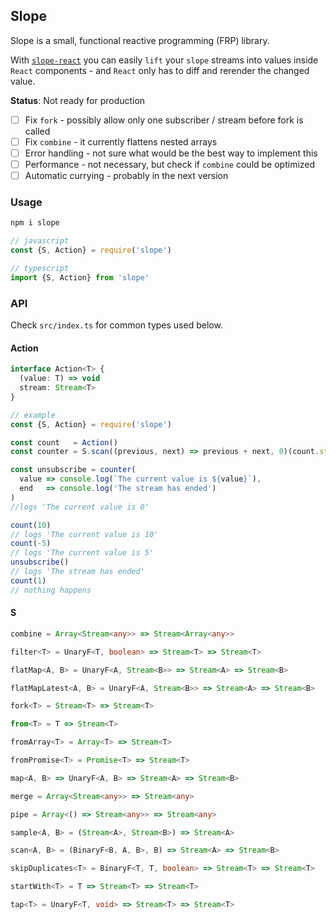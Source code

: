 ## Slope

Slope is a small, functional reactive programming (FRP) library.

With [`slope-react`](https://github.com/juhohei/slope-react) you can easily `lift` your `slope` streams into values inside `React` components - and `React` only has to diff and rerender the changed value.

__Status__: Not ready for production
- [ ] Fix `fork` - possibly allow only one subscriber / stream before fork is called
- [ ] Fix `combine` - it currently flattens nested arrays
- [ ] Error handling - not sure what would be the best way to implement this
- [ ] Performance - not necessary, but check if `combine` could be optimized
- [ ] Automatic currying - probably in the next version

### Usage

```sh
npm i slope
```

```js
// javascript
const {S, Action} = require('slope')
```

```ts
// typescript
import {S, Action} from 'slope'
```

### API

Check `src/index.ts` for common types used below.

#### Action

```ts
interface Action<T> {
  (value: T) => void
  stream: Stream<T>
}
```

```js
// example
const {S, Action} = require('slope')

const count   = Action()
const counter = S.scan((previous, next) => previous + next, 0)(count.stream)

const unsubscribe = counter(
  value => console.log(`The current value is ${value}`),
  end   => console.log('The stream has ended')
)
//logs 'The current value is 0'

count(10)
// logs 'The current value is 10'
count(-5)
// logs 'The current value is 5'
unsubscribe()
// logs 'The stream has ended'
count(1)
// nothing happens
```

#### S

```ts
combine = Array<Stream<any>> => Stream<Array<any>>

filter<T> = UnaryF<T, boolean> => Stream<T> => Stream<T>

flatMap<A, B> = UnaryF<A, Stream<B>> => Stream<A> => Stream<B>

flatMapLatest<A, B> = UnaryF<A, Stream<B>> => Stream<A> => Stream<B>

fork<T> = Stream<T> => Stream<T>

from<T> = T => Stream<T>

fromArray<T> = Array<T> => Stream<T>

fromPromise<T> = Promise<T> => Stream<T>

map<A, B> => UnaryF<A, B> => Stream<A> => Stream<B>

merge = Array<Stream<any>> => Stream<any>

pipe = Array<() => Stream<any>> => Stream<any>

sample<A, B> = (Stream<A>, Stream<B>) => Stream<A>

scan<A, B> = (BinaryF<B, A, B>, B) => Stream<A> => Stream<B>

skipDuplicates<T> = BinaryF<T, T, boolean> => Stream<T> => Stream<T>

startWith<T> = T => Stream<T> => Stream<T>

tap<T> = UnaryF<T, void> => Stream<T> => Stream<T>
```
